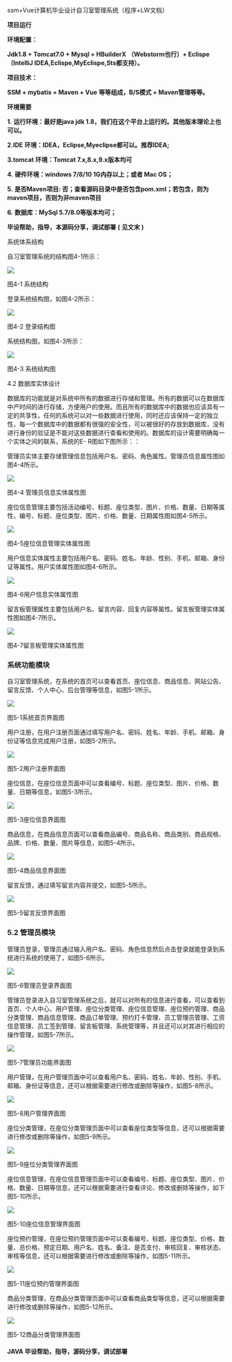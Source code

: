 ssm+Vue计算机毕业设计自习室管理系统（程序+LW文档）

**项目运行**

**环境配置：**

**Jdk1.8 + Tomcat7.0 + Mysql + HBuilderX** **（Webstorm也行）+ Eclispe（IntelliJ
IDEA,Eclispe,MyEclispe,Sts都支持）。**

**项目技术：**

**SSM + mybatis + Maven + Vue** **等等组成，B/S模式 + Maven管理等等。**

**环境需要**

**1.** **运行环境：最好是java jdk 1.8，我们在这个平台上运行的。其他版本理论上也可以。**

**2.IDE** **环境：IDEA，Eclipse,Myeclipse都可以。推荐IDEA;**

**3.tomcat** **环境：Tomcat 7.x,8.x,9.x版本均可**

**4.** **硬件环境：windows 7/8/10 1G内存以上；或者 Mac OS；**

**5.** **是否Maven项目: 否；查看源码目录中是否包含pom.xml；若包含，则为maven项目，否则为非maven项目**

**6.** **数据库：MySql 5.7/8.0等版本均可；**

**毕设帮助，指导，本源码分享，调试部署** **(** **见文末** **)**

系统体系结构

自习室管理系统的结构图4-1所示：

![](./res/0c8b37eba6f64798900f10d0f4c75c0d.png)

图4-1 系统结构

登录系统结构图，如图4-2所示：

![](./res/a3a9382478ba4935bfe471cf2bd9b0cf.png)

图4-2 登录结构图

系统结构图，如图4-3所示：

![](./res/cd686b6ee8ab4686b725bec531e756ff.png)

图4-3 系统结构图

4.2 数据库实体设计

数据库的功能就是对系统中所有的数据进行存储和管理。所有的数据可以在数据库中产时间的进行存储，方便用户的使用。而且所有的数据库中的数据也应该具有一定的共享性，任何的系统可以对一些数据进行使用，同时还应该保持一定的独立性，每一个数据库中的数据都有很强的安全性，可以被很好的存放到数据库，没有进行身份的验证是不能对这些数据进行查看和使用的。数据库的设计需要明确每一个实体之间的联系，系统的E-
R图如下图所示：：

管理员实体主要存储管理信息包括用户名、密码、角色属性。管理员信息属性图如图4-4所示。

![](./res/803865f014114ce99bf228a463e2d2ba.png)

图4-4 管理员信息实体属性图

座位信息管理主要包括活动编号、标题、座位类型、图片、价格、数量、日期等属性，编号、标题、座位类型、图片、价格、数量、日期属性图如图4-5所示。

![](./res/f4342f80ba1345a8808dc32a93a12cac.png)

图4-5座位信息管理实体属性图

用户信息实体属性主要包括用户名、密码、姓名、年龄、性别、手机、邮箱、身份证等属性。用户实体属性图如图4-6所示。

![](./res/d0ff6ba338254d239a2c9a584e891200.png)

图4-6用户信息实体属性图

留言板管理属性主要包括用户名、留言内容、回复内容等属性。留言板管理实体属性图如图4-7所示。

![](./res/ffe0455531004825b7bca0fe3bb636a4.png)

图4-7留言板管理实体属性图

### 系统功能模块

自习室管理系统，在系统的首页可以查看首页、座位信息、商品信息、网站公告、留言反馈、个人中心、后台管理等信息，如图5-1所示。

![](./res/ce369dcd195a4b43978ac2dfad0893ae.png)

图5-1系统首页界面图

用户注册，在用户注册页面通过填写用户名、密码、姓名、年龄、手机、邮箱、身份证等信息完成用户注册，如图5-2所示。

![](./res/88ddf85c1b4443c883836a8868ec4775.png)

图5-2用户注册界面图

座位信息，在座位信息页面中可以查看编号、标题、座位类型、图片、价格、数量、日期等信息，如图5-3所示。

![](./res/02e9d08cb5ad44c6a8afa23ee4ff3be1.png)

图5-3座位信息界面图

商品信息，在商品信息页面可以查看商品编号、商品名称、商品类别、商品规格、品牌、价格、数量、图片等信息，如图5-4所示。

![](./res/c652232dbe7948c5b698ec1711bdb467.png)

图5-4商品信息界面图

留言反馈，通过填写留言内容并提交，如图5-5所示。

![](./res/833deabb3e024e3ba286132e6fbb0a94.png)

图5-5留言反馈界面图

### 5.2 管理员模块

管理员登录，管理员通过输入用户名、密码、角色信息然后点击登录就能登录到系统进行系统的使用了，如图5-6所示。

![](./res/bfe4f123c06542449b6f7d077cc9e5e4.png)

图5-6管理员登录界面图

管理员登录进入自习室管理系统之后，就可以对所有的信息进行查看，可以查看到首页、个人中心、用户管理、座位分类管理、座位信息管理、座位预约管理、商品分类管理、商品信息管理、商品订单管理、预约打卡管理、员工管理员管理、工资信息管理、员工签到管理、留言板管理、系统管理等，并且还可以对其进行相应的操作管理，如图5-7所示。

![](./res/7f643ba8bd054e1791115cddaef02f07.png)

图5-7管理员功能界面图

用户管理，在用户管理页面中可以查看用户名、密码、姓名、年龄、性别、手机、邮箱、身份证等信息，还可以根据需要进行修改或删除等操作，如图5-8所示。

![](./res/8fb61bf1dc60414c9574b7b2b8371dc2.png)

图5-8用户管理界面图

座位分类管理，在座位分类管理页面中可以查看座位类型等信息，还可以根据需要进行修改或删除等操作，如图5-9所示。

![](./res/22bc631400b8414fb381f82527c3e21e.png)

图5-9座位分类管理界面图

座位信息管理，在座位信息管理页面中可以查看编号、标题、座位类型、图片、价格、数量、日期等信息，还可以根据需要进行查看评论、修改或删除等操作，如下图5-10所示。

![](./res/40955cf4451649418e6e6e6f3265408c.png)

图5-10座位信息管理界面图

座位预约管理，在座位预约管理页面中可以查看编号、标题、座位类型、价格、数量、总价格、预定日期、用户名、姓名、备注、是否支付、审核回复、审核状态、审核等信息，还可以根据需要进行修改或删除等操作，如图5-11所示。

![](./res/f5f8b32f8fe04624bcb650ffce1f4a6a.png)

图5-11座位预约管理界面图

商品分类管理，在商品分类管理页面中可以查看商品类型等信息，还可以根据需要进行修改或删除等操作，如图5-12所示。

![](./res/8dcef67affbe4328978f192030f04a3a.png)

图5-12商品分类管理界面图

#### **JAVA** **毕设帮助，指导，源码分享，调试部署**

